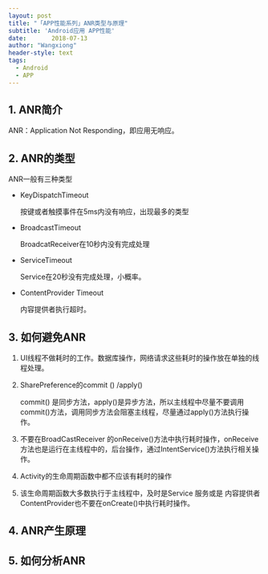 ```yaml
---
layout: post
title: "「APP性能系列」ANR类型与原理"
subtitle: 'Android应用 APP性能'
date:       2018-07-13
author: "Wangxiong"
header-style: text
tags:
  - Android
  - APP
---
```


## 1. ANR简介

ANR：Application Not Responding，即应用无响应。

## 2. ANR的类型

ANR一般有三种类型

- KeyDispatchTimeout

  按键或者触摸事件在5ms内没有响应，出现最多的类型

- BroadcastTimeout

  BroadcatReceiver在10秒内没有完成处理

- ServiceTimeout

  Service在20秒没有完成处理，小概率。

- ContentProvider Timeout

  内容提供者执行超时。

## 3. 如何避免ANR

1. UI线程不做耗时的工作。数据库操作，网络请求这些耗时的操作放在单独的线程处理。

2. SharePreference的commit () /apply()

   commit() 是同步方法，apply()是异步方法，所以主线程中尽量不要调用 commit()方法，调用同步方法会阻塞主线程，尽量通过apply()方法执行操作。

3. 不要在BroadCastReceiver 的onReceive()方法中执行耗时操作，onReceive方法也是运行在主线程中的，后台操作，通过IntentService()方法执行相关操作。

4. Activity的生命周期函数中都不应该有耗时的操作

5. 该生命周期函数大多数执行于主线程中，及时是Service 服务或是 内容提供者ContentProvider也不要在onCreate()中执行耗时操作。

## 4. ANR产生原理

## 5. 如何分析ANR

